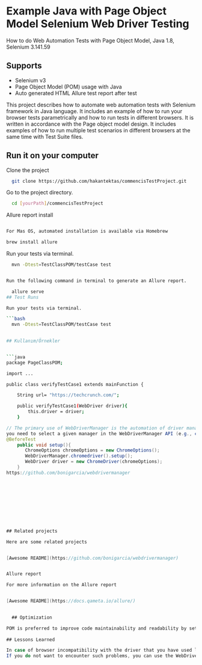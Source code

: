 
# Example Java with Page Object Model Selenium Web Driver Testing

How to do Web Automation Tests with Page Object Model, Java 1.8, Selenium 3.141.59




## **Supports**

* Selenium v3
* Page Object Model (POM) usage with Java
* Auto generated HTML Allure test report after test

This project describes how to automate web automation tests with Selenium framework in Java language. It includes an example of how to run your browser tests parametrically and how to run tests in different browsers. It is written in accordance with the Page object model design. It includes examples of how to run multiple test scenarios in different browsers at the same time with Test Suite files.
## Run it on your computer

Clone the project

```bash
  git clone https://github.com/hakantektas/commencisTestProject.git
```

Go to the project directory.

```bash
  cd [yourPath]/commencisTestProject
```

Allure report install

```bash

For Mas OS, automated installation is available via Homebrew

brew install allure
```

Run your tests via terminal. 

```bash
  mvn -Dtest=TestClassPOM/testCase test

```

```bash

Run the following command in terminal to generate an Allure report.

  allure serve 
## Test Runs

Run your tests via terminal. 

```bash
  mvn -Dtest=TestClassPOM/testCase test

  
## Kullanım/Örnekler


```java
package PageClassPOM;

import ...

public class verifyTestCase1 extends mainFunction {

    String url= "https://techcrunch.com/";

    public verifyTestCase1(WebDriver driver){
        this.driver = driver;
    }
```

```java
// The primary use of WebDriverManager is the automation of driver management. For using this feature, 
you need to select a given manager in the WebDriverManager API (e.g., chromedriver() for Chrome) and invoke the method setup().
@BeforeTest
    public void setup(){
       ChromeOptions chromeOptions = new ChromeOptions();
       WebDriverManager.chromedriver().setup();
       WebDriver driver = new ChromeDriver(chromeOptions);
    }
https://github.com/bonigarcia/webdrivermanager










## Related projects

Here are some related projects


[Awesome README](https://github.com/bonigarcia/webdrivermanager)


Allure report 

For more information on the Allure report 


[Awesome README](https://docs.qameta.io/allure/)
  

  ## Optimization

POM is preferred to improve code maintainability and readability by setting common methods and elements to a variable.
  
## Lessons Learned

In case of browser incompatibility with the driver that you have used locally, use an updated browser and update your driver.
If you do not want to encounter such problems, you can use the WebDriverManager made by bonigarcia. -> https://github.com/bonigarcia/webdrivermanager


  
